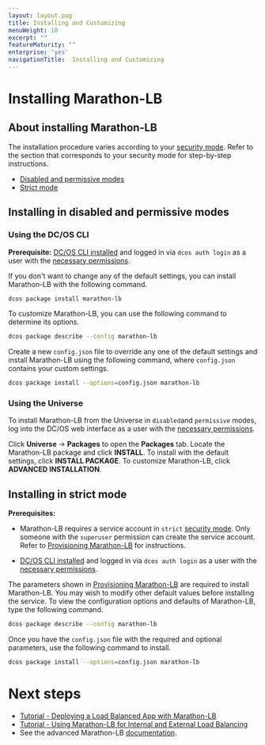 ```yaml
---
layout: layout.pug
title: Installing and Customizing
menuWeight: 10
excerpt: ""
featureMaturity: ""
enterprise: 'yes'
navigationTitle:  Installing and Customizing
---
```


# Installing Marathon-LB

## About installing Marathon-LB

The installation procedure varies according to your [security mode](/docs/1.9/installing/custom/configuration/configuration-parameters/#security). Refer to the section that corresponds to your security mode for step-by-step instructions.

- [Disabled and permissive modes](#mlb-disabled-install)
- [Strict mode](#mlb-strict-perm-install)

## <a name="mlb-disabled-install"></a>Installing in disabled and permissive modes

### Using the DC/OS CLI 

**Prerequisite:** [DC/OS CLI installed](/docs/1.9/cli/install/) and logged in via `dcos auth login` as a user with the [necessary permissions](/docs/1.9/security/perms-reference/).

If you don't want to change any of the default settings, you can install Marathon-LB with the following command.

```bash
dcos package install marathon-lb
```

To customize Marathon-LB, you can use the following command to determine its options.

```bash
dcos package describe --config marathon-lb
```

Create a new `config.json` file to override any one of the default settings and install Marathon-LB using the following command, where `config.json` contains your custom settings.

```bash
dcos package install --options=config.json marathon-lb
```

### Using the Universe

To install Marathon-LB from the Universe in `disabled`and `permissive` modes, log into the DC/OS web interface as a user with the [necessary permissions](/docs/1.9/security/perms-reference/).

Click **Universe** -> **Packages** to open the **Packages** tab. Locate the Marathon-LB package and click **INSTALL**. To install with the default settings, click **INSTALL PACKAGE**. To customize Marathon-LB, click **ADVANCED INSTALLATION**.

## <a name="mlb-strict-perm-install"></a>Installing in strict mode

**Prerequisites:** 

- Marathon-LB requires a service account in `strict` [security mode](/docs/1.9/installing/custom/configuration/configuration-parameters/#security). Only someone with the `superuser` permission can create the service account. Refer to [Provisioning Marathon-LB](/docs/1.9/networking/marathon-lb/mlb-auth/) for instructions.

- [DC/OS CLI installed](/docs/1.9/cli/install/) and logged in via `dcos auth login` as a user with the [necessary permissions](/docs/1.9/security/perms-reference/).

The parameters shown in [Provisioning Marathon-LB](/docs/1.9/networking/marathon-lb/mlb-auth/) are required to install Marathon-LB. You may wish to modify other default values before installing the service. To view the configuration options and defaults of Marathon-LB, type the following command.

```bash
dcos package describe --config marathon-lb
```

Once you have the `config.json` file with the required and optional parameters, use the following command to install.

```bash
dcos package install --options=config.json marathon-lb
```

# Next steps

- [Tutorial - Deploying a Load Balanced App with Marathon-LB](/docs/1.9/networking/marathon-lb/marathon-lb-basic-tutorial/)
- [Tutorial - Using Marathon-LB for Internal and External Load Balancing](/docs/1.9/networking/marathon-lb/marathon-lb-advanced-tutorial/)
- See the advanced Marathon-LB [documentation](/docs/1.9/networking/marathon-lb/advanced/).

 [1]: /docs/1.9/installing/
 [2]: /docs/1.9/cli/install/
 [3]: /docs/1.9/administering-clusters/managing-aws/
 [4]: /docs/1.9/administering-clusters/sshcluster/
